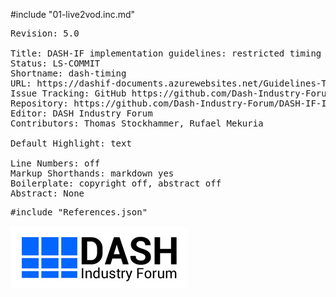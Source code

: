 #include "01-live2vod.inc.md"

<!-- Document metadata follows. The below sections are used by the document compiler and are not directly visible. -->

<pre class="metadata">
Revision: 5.0

Title: DASH-IF implementation guidelines: restricted timing model
Status: LS-COMMIT
Shortname: dash-timing
URL: https://dashif-documents.azurewebsites.net/Guidelines-TimingModel/master/live2vod.html
Issue Tracking: GitHub https://github.com/Dash-Industry-Forum/DASH-IF-IOP/issues
Repository: https://github.com/Dash-Industry-Forum/DASH-IF-IOP GitHub
Editor: DASH Industry Forum
Contributors: Thomas Stockhammer, Rufael Mekuria

Default Highlight: text
<!-- Enabling line numbers breaks code blocks in PDF! (2018-10-02) -->
Line Numbers: off
Markup Shorthands: markdown yes
Boilerplate: copyright off, abstract off
Abstract: None
</pre>

<!-- Custom bibliography entries go in References.json. Prefer adding your document to SpecRef over maintaining a custom definition. -->
<pre class="biblio">
#include "References.json"
</pre>

<pre boilerplate="logo">
<a href="https://dashif.org/"><img src="Images/DASH-IF.png" /></a>
</pre>
